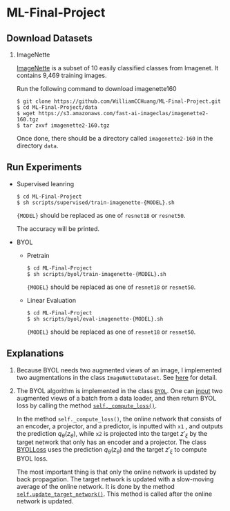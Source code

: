 # ML-Final-Project

## Download Datasets

1. ImageNette

    [ImageNette](https://github.com/fastai/imagenette) is a subset of 10 easily classified classes from Imagenet. It contains 9,469 training images.

    Run the following command to download imagenette160
    
    ```
    $ git clone https://github.com/WilliamCCHuang/ML-Final-Project.git
    $ cd ML-Final-Project/data
    $ wget https://s3.amazonaws.com/fast-ai-imageclas/imagenette2-160.tgz
    $ tar zxvf imagenette2-160.tgz
    ```

    Once done, there should be a directory called `imagenette2-160` in the directory `data`.

## Run Experiments

* Supervised leanring

    ```
    $ cd ML-Final-Project
    $ sh scripts/supervised/train-imagenette-{MODEL}.sh
    ```

    `{MODEL}` should be replaced as one of `resnet18` or `resnet50`.

    The accuracy will be printed.

* BYOL

    * Pretrain

        ```
        $ cd ML-Final-Project
        $ sh scripts/byol/train-imagenette-{MODEL}.sh
        ```

        `{MODEL}` should be replaced as one of `resnet18` or `resnet50`.

    * Linear Evaluation

        ```
        $ cd ML-Final-Project
        $ sh scripts/byol/eval-imagenette-{MODEL}.sh
        ```

        `{MODEL}` should be replaced as one of `resnet18` or `resnet50`.

## Explanations

1. Because BYOL needs two augmented views of an image, I implemented two augmentations in the class `ImageNetteDataset`. See [here]((https://github.com/WilliamCCHuang/ML-Final-Project/blob/main/datasets.py#L55)) for detail.

2. The BYOL algorithm is implemented in the class [`BYOL`](https://github.com/WilliamCCHuang/ML-Final-Project/blob/main/byol.py#L32). One can [input](https://github.com/WilliamCCHuang/ML-Final-Project/blob/main/byol.py#L100) two augmented views of a batch from a data loader, and then return BYOL loss by calling the method [`self._compute_loss()`](https://github.com/WilliamCCHuang/ML-Final-Project/blob/main/byol.py#L77).

    In the method `self._compute_loss()`, the online network that consists of an encoder, a projector, and a predictor, is inputted with `x1` , and outputs the prediction $q_\theta(z_\theta)$, while `x2` is projected into the target $z'_\xi$ by the target network that only has an encoder and a projector. The class [BYOLLoss](https://github.com/WilliamCCHuang/ML-Final-Project/blob/main/losses.py#L5) uses the prediction $q_\theta(z_\theta)$ and the target $z'_\xi$ to compute BYOL loss.

    The most important thing is that only the online network is updated by back propagation. The target network is updated with a slow-moving average of the online network. It is done by the method [`self.update_target_network()`](https://github.com/WilliamCCHuang/ML-Final-Project/blob/main/byol.py#L110). This method is called after the online network is updated.
